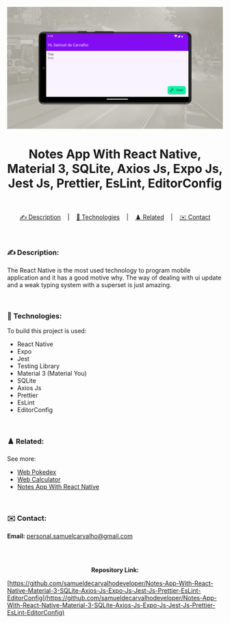 ![](./thumbnail.png)

<h1 align="center">
Notes App With React Native, Material 3, SQLite, Axios Js, Expo Js, Jest Js, Prettier, EsLint, EditorConfig
</h1>

<br/>

<br/>

<div align="center">
  <a href="#description">✍️ Description</a> &nbsp;&nbsp;&nbsp;|&nbsp;&nbsp;&nbsp <a href="#technologies">🚀 Technologies</a> &nbsp;&nbsp;&nbsp;|&nbsp;&nbsp;&nbsp <a href="#related">♟️ Related</a> &nbsp;&nbsp;&nbsp;|&nbsp;&nbsp;&nbsp <a href="#contact">✉️ Contact</a>
</div>

<br />
<br />

<h3 id="description">✍️ Description:</h3>

<p>The React Native is the most used technology to program mobile application and it has a good motive why. The way of dealing with ui update and a weak typing system with a superset is just amazing.</p>

<br />

<h3 id="technologies">🚀 Technologies:</h3>

<p>To build this project is used:</p>

- React Native
- Expo
- Jest
- Testing Library
- Material 3 (Material You)
- SQLite
- Axios Js
- Prettier
- EsLint
- EditorConfig

<br />

<h3 id="related">♟️ Related:</h3>

See more:

<ul>
  <li><a href="https://github.com/samuelcarvalhodeveloper/Pokedex-With-Next-Js-Typescript-Axios-Jest-React-Testing-Library-PHP-Laravel-Python-Django">Web Pokedex</a></li>
  <li><a href="https://github.com/samueldecarvalhodeveloper/Calculator-With-Next-Js-Nginx-Load-Balancer-Proxy-Server-Server-Side-Rendering-Typescript-Sass">Web Calculator</a></li>
  <li><a href="https://github.com/samuelcarvalhodeveloper/Notes-App-With-React-Native-Expo-Custom-Hooks-Typescript-Sqlite3-Prettier-Eslint-EditorConfig-Jest">Notes App With React Native</a></li>
</ul>

<br />

<h3 id="contact">✉️ Contact:</h3>

**Email:**
<a href="mailto:personal.samuelcarvalho@gmail.com">personal.samuelcarvalho@gmail.com</a>

<br />
<br />

<p align="center"><strong>Repository Link:</strong></p>

[https://github.com/samueldecarvalhodeveloper/Notes-App-With-React-Native-Material-3-SQLite-Axios-Js-Expo-Js-Jest-Js-Prettier-EsLint-EditorConfig](https://github.com/samueldecarvalhodeveloper/Notes-App-With-React-Native-Material-3-SQLite-Axios-Js-Expo-Js-Jest-Js-Prettier-EsLint-EditorConfig)
